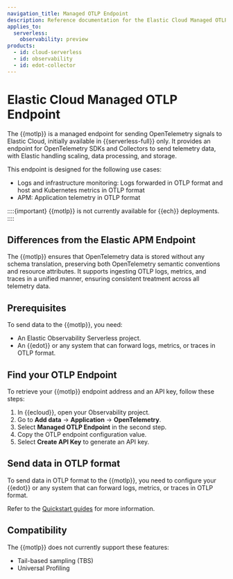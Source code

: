 ```yaml
---
navigation_title: Managed OTLP Endpoint
description: Reference documentation for the Elastic Cloud Managed OTLP Endpoint.
applies_to:
  serverless:
    observability: preview
products:
  - id: cloud-serverless
  - id: observability
  - id: edot-collector
---
```


# Elastic Cloud Managed OTLP Endpoint

The {{motlp}} is a managed endpoint for sending OpenTelemetry signals to Elastic Cloud, initially available in {{serverless-full}} only. It provides an endpoint for OpenTelemetry SDKs and Collectors to send telemetry data, with Elastic handling scaling, data processing, and storage.

This endpoint is designed for the following use cases:

* Logs and infrastructure monitoring: Logs forwarded in OTLP format and host and Kubernetes metrics in OTLP format
* APM: Application telemetry in OTLP format

::::{important}
{{motlp}} is not currently available for {{ech}} deployments.
::::

## Differences from the Elastic APM Endpoint

The {{motlp}} ensures that OpenTelemetry data is stored without any schema translation, preserving both OpenTelemetry semantic conventions and resource attributes. It supports ingesting OTLP logs, metrics, and traces in a unified manner, ensuring consistent treatment across all telemetry data.

## Prerequisites

To send data to the {{motlp}}, you need:

* An Elastic Observability Serverless project.
* An {{edot}} or any system that can forward logs, metrics, or traces in OTLP format.

## Find your OTLP Endpoint

To retrieve your {{motlp}} endpoint address and an API key, follow these steps:

   1. In {{ecloud}}, open your Observability project.
   2. Go to **Add data** → **Application** → **OpenTelemetry**.
   3. Select **Managed OTLP Endpoint** in the second step.
   4. Copy the OTLP endpoint configuration value.
   5. Select **Create API Key** to generate an API key.

## Send data in OTLP format

To send data in OTLP format to the {{motlp}}, you need to configure your {{edot}} or any system that can forward logs, metrics, or traces in OTLP format. 

Refer to the [Quickstart guides](./quickstart/index.md) for more information.

## Compatibility

The {{motlp}} does not currently support these features:

* Tail-based sampling (TBS)
* Universal Profiling
